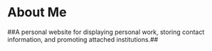 # About Me
##A personal website for displaying personal work, storing contact information, and promoting attached institutions.##
